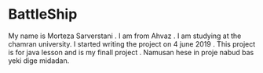 # BattleShip

My name is Morteza Sarverstani . I am from Ahvaz . I am studying at the chamran university.
I started writing the project on 4 june 2019 .
This project is  for java lesson and is my finall project .
Namusan hese in proje nabud bas yeki dige midadan.